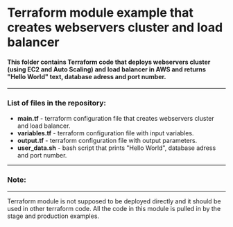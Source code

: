  # Terraform module example that creates webservers cluster and load balancer

#### This folder contains Terraform code that deploys webservers cluster (using EC2 and Auto Scaling) and load balancer in AWS and returns "Hello World" text, database adress and port number.

-----------------------------------------------------------------------------------------------------------------------
### List of files in the repository:
- __main.tf__ - terraform configuration file that creates webservers cluster and load balancer.
- __variables.tf__ - terraform configuration file with input variables.
- __output.tf__ - terraform configuration file with output parameters.
- __user_data.sh__ - bash script that prints "Hello World", database adress and port number.
---------------------------------------------------------------------------------------------------------------

### Note:
---------------------------------------------------------------------------------------------------------------------------
Terraform module is not supposed to be deployed directly and it should be used in other terraform code. All the code in this module is pulled in by the stage and production examples. 
